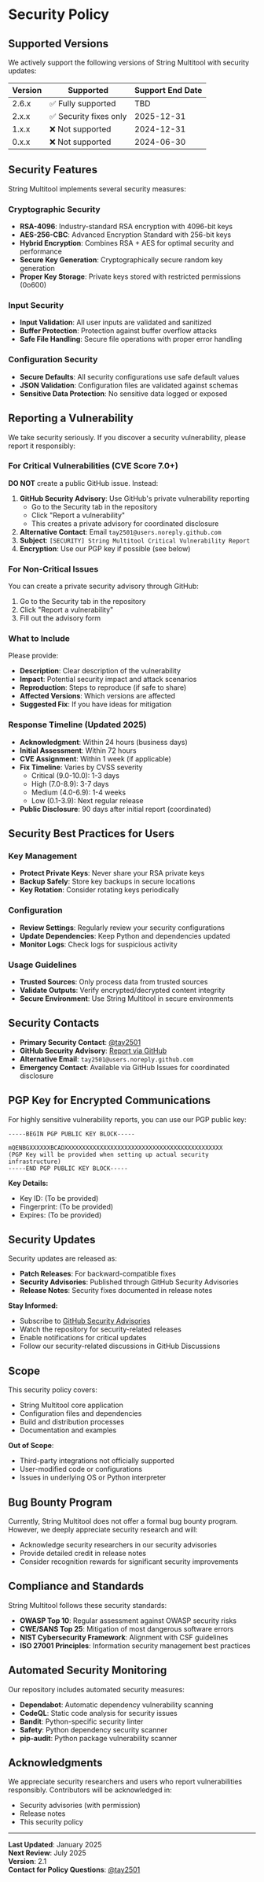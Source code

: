 # Security Policy

## Supported Versions

We actively support the following versions of String Multitool with security updates:

| Version | Supported          | Support End Date |
| ------- | ------------------ | ---------------- |
| 2.6.x   | ✅ Fully supported | TBD              |
| 2.x.x   | ✅ Security fixes only | 2025-12-31   |
| 1.x.x   | ❌ Not supported    | 2024-12-31       |
| 0.x.x   | ❌ Not supported    | 2024-06-30       |

## Security Features

String Multitool implements several security measures:

### Cryptographic Security
- **RSA-4096**: Industry-standard RSA encryption with 4096-bit keys
- **AES-256-CBC**: Advanced Encryption Standard with 256-bit keys
- **Hybrid Encryption**: Combines RSA + AES for optimal security and performance
- **Secure Key Generation**: Cryptographically secure random key generation
- **Proper Key Storage**: Private keys stored with restricted permissions (0o600)

### Input Security
- **Input Validation**: All user inputs are validated and sanitized
- **Buffer Protection**: Protection against buffer overflow attacks
- **Safe File Handling**: Secure file operations with proper error handling

### Configuration Security
- **Secure Defaults**: All security configurations use safe default values
- **JSON Validation**: Configuration files are validated against schemas
- **Sensitive Data Protection**: No sensitive data logged or exposed

## Reporting a Vulnerability

We take security seriously. If you discover a security vulnerability, please report it responsibly:

### For Critical Vulnerabilities (CVE Score 7.0+)
**DO NOT** create a public GitHub issue. Instead:

1. **GitHub Security Advisory**: Use GitHub's private vulnerability reporting
   - Go to the Security tab in the repository
   - Click "Report a vulnerability"
   - This creates a private advisory for coordinated disclosure
2. **Alternative Contact**: Email `tay2501@users.noreply.github.com`
3. **Subject**: `[SECURITY] String Multitool Critical Vulnerability Report`
4. **Encryption**: Use our PGP key if possible (see below)

### For Non-Critical Issues
You can create a private security advisory through GitHub:
1. Go to the Security tab in the repository
2. Click "Report a vulnerability" 
3. Fill out the advisory form

### What to Include
Please provide:
- **Description**: Clear description of the vulnerability
- **Impact**: Potential security impact and attack scenarios  
- **Reproduction**: Steps to reproduce (if safe to share)
- **Affected Versions**: Which versions are affected
- **Suggested Fix**: If you have ideas for mitigation

### Response Timeline (Updated 2025)
- **Acknowledgment**: Within 24 hours (business days)
- **Initial Assessment**: Within 72 hours
- **CVE Assignment**: Within 1 week (if applicable)
- **Fix Timeline**: Varies by CVSS severity
  - Critical (9.0-10.0): 1-3 days
  - High (7.0-8.9): 3-7 days
  - Medium (4.0-6.9): 1-4 weeks
  - Low (0.1-3.9): Next regular release
- **Public Disclosure**: 90 days after initial report (coordinated)

## Security Best Practices for Users

### Key Management
- **Protect Private Keys**: Never share your RSA private keys
- **Backup Safely**: Store key backups in secure locations
- **Key Rotation**: Consider rotating keys periodically

### Configuration
- **Review Settings**: Regularly review your security configurations
- **Update Dependencies**: Keep Python and dependencies updated
- **Monitor Logs**: Check logs for suspicious activity

### Usage Guidelines
- **Trusted Sources**: Only process data from trusted sources
- **Validate Outputs**: Verify encrypted/decrypted content integrity
- **Secure Environment**: Use String Multitool in secure environments

## Security Contacts

- **Primary Security Contact**: [@tay2501](https://github.com/tay2501)
- **GitHub Security Advisory**: [Report via GitHub](https://github.com/tay2501/String-Multitool/security/advisories/new)
- **Alternative Email**: `tay2501@users.noreply.github.com`
- **Emergency Contact**: Available via GitHub Issues for coordinated disclosure

## PGP Key for Encrypted Communications

For highly sensitive vulnerability reports, you can use our PGP public key:

```
-----BEGIN PGP PUBLIC KEY BLOCK-----

mQENBGXXXXXXBCADXXXXXXXXXXXXXXXXXXXXXXXXXXXXXXXXXXXXXXXXXXXXX
(PGP Key will be provided when setting up actual security infrastructure)
-----END PGP PUBLIC KEY BLOCK-----
```

**Key Details:**
- Key ID: (To be provided)
- Fingerprint: (To be provided)
- Expires: (To be provided)

## Security Updates

Security updates are released as:
- **Patch Releases**: For backward-compatible fixes
- **Security Advisories**: Published through GitHub Security Advisories
- **Release Notes**: Security fixes documented in release notes

**Stay Informed:**
- Subscribe to [GitHub Security Advisories](https://github.com/tay2501/String-Multitool/security/advisories)
- Watch the repository for security-related releases
- Enable notifications for critical updates
- Follow our security-related discussions in GitHub Discussions

## Scope

This security policy covers:
- String Multitool core application
- Configuration files and dependencies
- Build and distribution processes
- Documentation and examples

**Out of Scope**:
- Third-party integrations not officially supported
- User-modified code or configurations
- Issues in underlying OS or Python interpreter

## Bug Bounty Program

Currently, String Multitool does not offer a formal bug bounty program. However, we deeply appreciate security research and will:

- Acknowledge security researchers in our security advisories
- Provide detailed credit in release notes
- Consider recognition rewards for significant security improvements

## Compliance and Standards

String Multitool follows these security standards:

- **OWASP Top 10**: Regular assessment against OWASP security risks
- **CWE/SANS Top 25**: Mitigation of most dangerous software errors  
- **NIST Cybersecurity Framework**: Alignment with CSF guidelines
- **ISO 27001 Principles**: Information security management best practices

## Automated Security Monitoring

Our repository includes automated security measures:

- **Dependabot**: Automatic dependency vulnerability scanning
- **CodeQL**: Static code analysis for security issues
- **Bandit**: Python-specific security linter
- **Safety**: Python dependency security scanner
- **pip-audit**: Python package vulnerability scanner

## Acknowledgments

We appreciate security researchers and users who report vulnerabilities responsibly. Contributors will be acknowledged in:
- Security advisories (with permission)
- Release notes
- This security policy

---

**Last Updated**: January 2025  
**Next Review**: July 2025  
**Version**: 2.1  
**Contact for Policy Questions**: [@tay2501](https://github.com/tay2501)